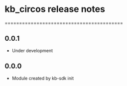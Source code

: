 # kb_circos release notes
=========================================

0.0.1
-----
* Under development

0.0.0
-----
* Module created by kb-sdk init

